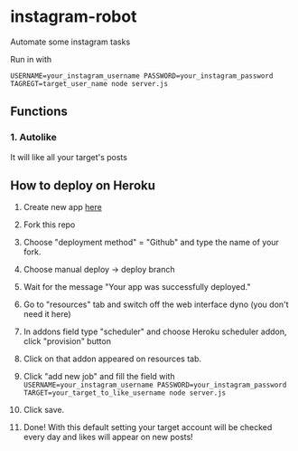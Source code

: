 # instagram-robot

Automate some instagram tasks

Run in with

```
USERNAME=your_instagram_username PASSWORD=your_instagram_password TAGREGT=target_user_name node server.js
```

## Functions

### 1. Autolike

It will like all your target's posts

## How to deploy on Heroku

1. Create new app [here](https://dashboard.heroku.com/new?org=personal-apps)

2. Fork this repo

3. Choose "deployment method" = "Github" and type the name of your fork.

4. Choose manual deploy -> deploy branch

5. Wait for the message "Your app was successfully deployed."

6. Go to "resources" tab and switch off the web interface dyno (you don't need it here)

7. In addons field type "scheduler" and choose Heroku scheduler addon, click "provision" button

8. Click on that addon appeared on resources tab.

9. Click "add new job" and fill the field with `USERNAME=your_instagram_username PASSWORD=your_instagram_password TARGET=your_target_to_like_username node server.js`

10. Click save.

11. Done! With this default setting your target account will be checked every day and likes will appear on new posts!
